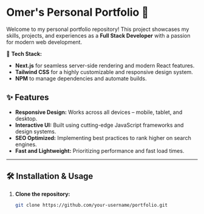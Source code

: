 # Omer's Personal Portfolio 🌟

Welcome to my personal portfolio repository! This project showcases my skills, projects, and experiences as a **Full Stack Developer** with a passion for modern web development.

🚀 **Tech Stack:**  
- **Next.js** for seamless server-side rendering and modern React features.
- **Tailwind CSS** for a highly customizable and responsive design system.
- **NPM** to manage dependencies and automate builds.

## ✨ Features
- **Responsive Design:** Works across all devices – mobile, tablet, and desktop.
- **Interactive UI:** Built using cutting-edge JavaScript frameworks and design systems.
- **SEO Optimized:** Implementing best practices to rank higher on search engines.
- **Fast and Lightweight:** Prioritizing performance and fast load times.

---

## 🛠 Installation & Usage
1. **Clone the repository:**
   ```bash
   git clone https://github.com/your-username/portfolio.git
